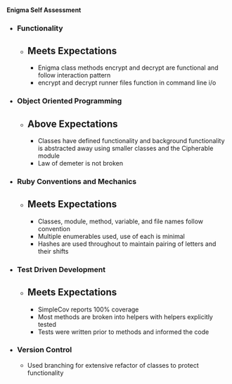 #### Enigma Self Assessment
* ### Functionality
  * ## Meets Expectations
    - Enigma class methods encrypt and decrypt are functional and follow interaction pattern
    - encrypt and decrypt runner files function in command line i/o
* ### Object Oriented Programming
  * ## Above Expectations
    - Classes have defined functionality and background functionality is
    abstracted away using smaller classes and the Cipherable module
    - Law of demeter is not broken
* ### Ruby Conventions and Mechanics
  * ## Meets Expectations
    - Classes, module, method, variable, and file names follow convention
    - Multiple enumerables used, use of each is minimal
    - Hashes are used throughout to maintain pairing of letters and their shifts
* ### Test Driven Development
  * ## Meets Expectations
    - SimpleCov reports 100% coverage
    - Most methods are broken into helpers with helpers explicitly tested
    - Tests were written prior to methods and informed the code
* ### Version Control
  - Used branching for extensive refactor of classes to protect functionality
